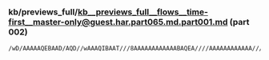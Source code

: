 ### kb/previews_full/kb__previews_full__flows__time-first__master-only@guest.har.part065.md.part001.md (part 002)

```md
/wD/AAAAAQEBAAD/AQD//wAAAQIBAAT///8AAAAAAAAAAAABAQEA////AAAAAAAAAAAA////AAEAAQD///8A////AAE
```

```
